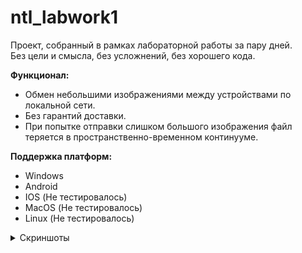 # ntl_labwork1

Проект, собранный в рамках лабораторной работы за пару дней.  
Без цели и смысла, без усложнений, без хорошего кода.

**Функционал:**  
- Обмен небольшими изображениями между устройствами по локальной сети. 
- Без гарантий доставки.
- При попытке отправки слишком большого изображения файл теряется в пространственно-временном континууме.

**Поддержка платформ:**
- Windows
- Android
- IOS (Не тестировалось)
- MacOS (Не тестировалось)
- Linux (Не тестировалось)

<details>
  <summary>Скриншоты</summary>  
  <br>
  <p>
    <img src="https://github.com/user-attachments/assets/ee630406-069c-4210-bdbf-92c35473e919" width="400" />
    <img src="https://github.com/user-attachments/assets/5d18fe59-784a-4467-9aa4-00fe5be09fbe" width="400" />
  </p>  
  <p>
    <img src="https://github.com/user-attachments/assets/e3150859-ec7a-4181-bb50-6193866bbabd" width="400" />
    <img src="https://github.com/user-attachments/assets/d6a2343f-9e39-4541-aea6-a4dfb4787943" width="400" />
  </p>

</details>

